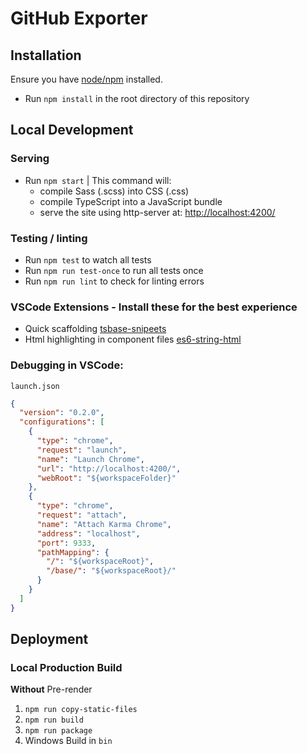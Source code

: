 # GitHub Exporter

## Installation

Ensure you have [node/npm](https://nodejs.org/en/) installed.

- Run `npm install` in the root directory of this repository

## Local Development
### Serving

- Run `npm start` | This command will:
  - compile Sass (.scss) into CSS (.css)
  - compile TypeScript into a JavaScript bundle
  - serve the site using http-server at: [http://localhost:4200/](http://localhost:4200/)

### Testing / linting

- Run `npm test` to watch all tests
- Run `npm run test-once` to run all tests once
- Run `npm run lint` to check for linting errors

### VSCode Extensions - Install these for the best experience
- Quick scaffolding [tsbase-snipeets](https://marketplace.visualstudio.com/items?itemName=JosephBayes.tsbase-snippets)
- Html highlighting in component files [es6-string-html](https://marketplace.visualstudio.com/items?itemName=Tobermory.es6-string-html)

### Debugging in VSCode:

`launch.json`

```json
{
  "version": "0.2.0",
  "configurations": [
    {
      "type": "chrome",
      "request": "launch",
      "name": "Launch Chrome",
      "url": "http://localhost:4200/",
      "webRoot": "${workspaceFolder}"
    },
    {
      "type": "chrome",
      "request": "attach",
      "name": "Attach Karma Chrome",
      "address": "localhost",
      "port": 9333,
      "pathMapping": {
        "/": "${workspaceRoot}",
        "/base/": "${workspaceRoot}/"
      }
    }
  ]
}
```

## Deployment

### Local Production Build

**Without** Pre-render

1. `npm run copy-static-files`
2. `npm run build`
2. `npm run package`
3. Windows Build in `bin`
